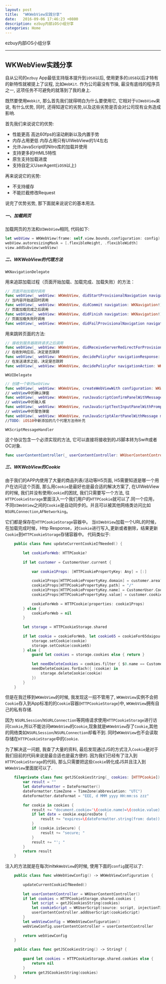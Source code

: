 ```yaml
---
layout: post
title:  "WKWebView实践分享"
date:   2016-09-06 17:46:23 +0800
description: ezbuy内部iOS小组分享
categories: Home
---
```


ezbuy内部iOS小组分享

---

## WKWebView实践分享

自从公司的`ezbuy` App最低支持版本提升到`iOS8`以后, 使用更多的`iOS8`以后才特有的新特性就被提上了议程, 比如`WebKit`.
	作为公司最没有节操, 最没有底线的程序员之一, 这项任务不可避免的就落到了我的身上.

既然要使用`Webkit`, 那么首先我们就得明白为什么要使用它, 它相对于`UIWebView`来说, 有什么优势, 同时, 还得知道它的劣势,以及这些劣势是否会对公司现有业务造成影响.

首先我们来说说它的优势:

* 性能更高 高达60fps的滚动刷新以及内置手势
* 内存占用更低 内存占用只有UIWebView的1/4左右
* 允许JavaScript的Nitro库的加载并使用
* 支持更多的HtML5特性
* 原生支持加载进度
* 支持自定义UserAgent(`iOS9`以上)

再来说说它的劣势:

* 不支持缓存
* 不能拦截修改Request

说完了优势劣势, 那下面就来说说它的基本用法.

##### 一、加载网页

加载网页的方法和`UIWebView`相同, 代码如下:

```swift
let webView = WKWebView(frame: self.view.bounds,configuration: config)
webView.autoresizingMask = [.flexibleHeight, .flexibleWidth]
view.addSubview(webView)
```

##### 二、WKWebView的代理方法

`WKNavigationDelegate`

用来追踪加载过程（页面开始加载、加载完成、加载失败）的方法：

```swift
// 页面开始加载时调用
func webView(_ webView: WKWebView, didStartProvisionalNavigation navigation: WKNavigation!)
// 当内容开始返回时调用
func webView(_ webView: WKWebView, didCommit navigation: WKNavigation!)
// 页面加载完成之后调用
func webView(_ webView: WKWebView, didFinish navigation: WKNavigation!)
// 页面加载失败时调用
func webView(_ webView: WKWebView, didFailProvisionalNavigation navigation: WKNavigation!, withError error: Error)
```

用来跳转页面的方法:

```swift
// 接收到服务器跳转请求之后调用
func webView(_ webView: WKWebView, didReceiveServerRedirectForProvisionalNavigation navigation: WKNavigation!)
// 在收到响应后，决定是否跳转
func webView(_ webView: WKWebView, decidePolicyFor navigationResponse: WKNavigationResponse, decisionHandler: @escaping (WKNavigationResponsePolicy) -> Void)
// 在发送请求之前，决定是否跳转
func webView(_ webView: WKWebView, decidePolicyFor navigationAction: WKNavigationAction, decisionHandler: @escaping (WKNavigationActionPolicy) -> Void)
```

`WKUIDelegate`

```swift
// 创建一个新的webView
func webView(_ webView: WKWebView, createWebViewWith configuration: WKWebViewConfiguration, for navigationAction: WKNavigationAction, windowFeatures: WKWindowFeatures) -> WKWebView?
// webView中的确认弹窗
func webView(_ webView: WKWebView, runJavaScriptConfirmPanelWithMessage message: String, initiatedByFrame frame: WKFrameInfo, completionHandler: @escaping (Bool) -> Void)
// webView中的输入框
func webView(_ webView: WKWebView, runJavaScriptTextInputPanelWithPrompt prompt: String, defaultText: String?, initiatedByFrame frame: WKFrameInfo, completionHandler: @escaping (String?) -> Void)
// webView中的警告弹窗
func webView(_ webView: WKWebView, runJavaScriptAlertPanelWithMessage message: String, initiatedByFrame frame: WKFrameInfo, completionHandler: @escaping () -> Void)
//TODO: iOS10中新添加的几个代理方法待补充
```

`WKScriptMessageHandler`

这个协议包含一个必须实现的方法, 它可以直接将接收到的JS脚本转为Swift或者OC对象.

```swift
func userContentController(_ userContentController: WKUserContentController, didReceive message: WKScriptMessage)
```

##### 三、WKWebView的Cookie

由于我们的APP内使用了大量的商品列表/活动等H5页面, H5需要知道是哪一个用户在访问这个页面, 那么用`Cookie`是最好也是最合适的解决方案了, 在UIWebView的时候, 我们并没有使用`Cookie`的困扰, 我们只需要写一个方法, 往`HTTPCookieStorage`里面注入一个我们用户的`HTTPCookie`就可以了.同一个应用，不同`UIWebView`之间的`Cookie`是自动同步的。并且可以被其他网络类访问比如`NSURLConnection`,`AFNetworking`。

它们都是保存在`HTTPCookieStorage`容器中。 当`UIWebView`加载一个URL的时候，在加载完成时候，Http Response，对`Cookie`进行写入,更新或者删除，结果更新`Cookie`到`HTTPCookieStorage`存储容器中。
代码类似于:

```swift
    public class func updateCurrentCookieIfNeeded() {
        
        let cookieForWeb: HTTPCookie?
        
        if let customer = CustomerUser.current {
        
            var cookie1Props: [HTTPCookiePropertyKey: Any] = [:]
        
            cookie1Props[HTTPCookiePropertyKey.domain] = customer.area?.webURLSource.webCookieHost
            cookie1Props[HTTPCookiePropertyKey.path] = "/"
            cookie1Props[HTTPCookiePropertyKey.name] = CustomerUser.CookieName
            cookie1Props[HTTPCookiePropertyKey.value] = customer.cookie
            
            cookieForWeb = HTTPCookie(properties: cookie1Props)
        } else {
            cookieForWeb = nil
        }
        
        let storage = HTTPCookieStorage.shared
        
        if let cookie = cookieForWeb, let cookie65 = cookieFor65daigou(customer: CustomerUser.current) {
            storage.setCookie(cookie)
            storage.setCookie(cookie65)
        } else {
            guard let cookies = storage.cookies else { return }
            
            let needDeleteCookies = cookies.filter { $0.name == CustomerUser.CookieName }
            needDeleteCookies.forEach({ (cookie) in
                storage.deleteCookie(cookie)
            })
        }
    }
```

但是在我迁移到`WKWebView`的时候, 我发现这一招不管用了, `WKWebView`实例不会把`Cookie`存入到App标准的的`Cookie`容器(`HTTPCookieStorage`)中, `WKWebView`拥有自己的私有存储. 

因为 `NSURLSession`/`NSURLConnection`等网络请求使用`HTTPCookieStorage`进行访问`Cookie`,所以不能访问`WKWebView`的`Cookie`,现象就是`WKWebView`存了`Cookie`,其他的网络类如`NSURLSession`/`NSURLConnection`却看不到. 同时`WKWebView`也不会读取存储在`HTTPCookieStorage`中的`Cookie`.

为了解决这一问题, 我查了大量的资料, 最后发现通过JS的方式注入`Cookie`是对于我们目前的代码来说是最合适也是最方便的. 因为我们已经有了注入到`HTTPCookieStorage`的代码, 那么只需要把这些`Cookie`转化成JS并且注入到`WKWebView`里面就可以了.

```swift
    fileprivate class func getJSCookiesString(_ cookies: [HTTPCookie]) -> String {
        var result = ""
        let dateFormatter = DateFormatter()
        dateFormatter.timeZone = TimeZone(abbreviation: "UTC")
        dateFormatter.dateFormat = "EEE, d MMM yyyy HH:mm:ss zzz"
        
        for cookie in cookies {
            result += "document.cookie='\(cookie.name)=\(cookie.value); domain=\(cookie.domain); path=\(cookie.path); "
            if let date = cookie.expiresDate {
                result += "expires=\(dateFormatter.string(from: date)); "
            }
            if (cookie.isSecure) {
                result += "secure; "
            }
            result += "'; "
        }
        return result
    }
```

注入的方法就是在每次init`WkWebView`的时候, 使用下面的`config`就可以了:

```swift
    public class func wkWebViewConfig() -> WKWebViewConfiguration {
        
        updateCurrentCookieIfNeeded()
        
        let userContentController = WKUserContentController()
        if let cookies = HTTPCookieStorage.shared.cookies {
            let script = getJSCookiesString(cookies)
            let cookieScript = WKUserScript(source: script, injectionTime: WKUserScriptInjectionTime.atDocumentStart, forMainFrameOnly: false)
            userContentController.addUserScript(cookieScript)
        }
        let webViewConfig = WKWebViewConfiguration()
        webViewConfig.userContentController = userContentController
        
        return webViewConfig
    }
    
    public class func getJSCookiesString() -> String? {
        
        guard let cookies = HTTPCookieStorage.shared.cookies else {
            return nil
        }
        return getJSCookiesString(cookies)
    }
```
